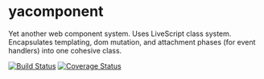 yacomponent
===========

Yet another web component system. Uses LiveScript class system. Encapsulates templating, dom mutation, and attachment phases (for event handlers) into one cohesive class.

[![Build Status](https://travis-ci.org/dreamcodez/yacomponent.png?branch=master)](https://travis-ci.org/dreamcodez/yacomponent)
[![Coverage Status](https://coveralls.io/repos/dreamcodez/yacomponent/badge.png?branch=master)](https://coveralls.io/r/dreamcodez/yacomponent?branch=master)

